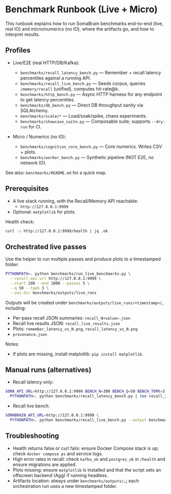 # Benchmark Runbook (Live + Micro)

This runbook explains how to run SomaBrain benchmarks end-to-end (live, real IO) and micro/numerics (no IO), where the artifacts go, and how to interpret results.

## Profiles

- Live/E2E (real HTTP/DB/Kafka):
  - `benchmarks/recall_latency_bench.py` — Remember + recall latency percentiles against a running API.
  - `benchmarks/recall_live_bench.py` — Seeds corpus, queries `/memory/recall` (unified), computes hit-rate@k.
  - `benchmarks/http_bench.py` — Async HTTP harness for any endpoint to get latency percentiles.
  - `benchmarks/db_bench.py` — Direct DB throughput sanity via SQLAlchemy.
  - `benchmarks/scale/*` — Load/soak/spike, chaos experiments.
  - `benchmarks/showcase_suite.py` — Composable suite; supports `--dry-run` for CI.

- Micro / Numerics (no IO):
  - `benchmarks/cognition_core_bench.py` — Core numerics. Writes CSV + plots.
  - `benchmarks/worker_bench.py` — Synthetic pipeline (NOT E2E, no network IO).

See also: `benchmarks/README.md` for a quick map.

## Prerequisites

- A live stack running, with the Recall/Memory API reachable:
  - `http://127.0.0.1:9999`
- Optional: `matplotlib` for plots.

Health check:

```sh
curl -s http://127.0.0.1:9999/health | jq .ok
```

## Orchestrated live passes

Use the helper to run multiple passes and produce plots to a timestamped folder:

```sh
PYTHONPATH=. python benchmarks/run_live_benchmarks.py \
  --recall-api-url http://127.0.0.1:9999 \
  --start 100 --end 1000 --passes 5 \
  --q 50 --topk 3 \
  --out-dir benchmarks/outputs/live_runs
```

Outputs will be created under `benchmarks/outputs/live_runs/<timestamp>/`, including:
- Per-pass recall JSON summaries: `recall_N<value>.json`
- Recall live results JSON: `recall_live_results.json`
- Plots: `remember_latency_vs_N.png`, `recall_latency_vs_N.png`
- `provenance.json`

Notes:
- If plots are missing, install matplotlib: `pip install matplotlib`.

## Manual runs (alternatives)

- Recall latency only:
```sh
SOMA_API_URL=http://127.0.0.1:9999 BENCH_N=300 BENCH_Q=50 BENCH_TOPK=3 \
  PYTHONPATH=. python benchmarks/recall_latency_bench.py | tee recall_300.json
```

- Recall live bench:
```sh
SOMABRAIN_API_URL=http://127.0.0.1:9999 \
  PYTHONPATH=. python benchmarks/recall_live_bench.py --output benchmarks/outputs/recall_live_results.json
```

## Troubleshooting

- Health returns false or curl fails: ensure Docker Compose stack is up; check `docker compose ps` and service logs.
- High error rates in recall: check `kafka_ok` and `postgres_ok` in `/health` and ensure migrations are applied.
- Plots missing: ensure `matplotlib` is installed and that the script sets an offscreen backend (Agg) if running headless.
- Artifacts location: always under `benchmarks/outputs/…`; each orchestration run uses a new timestamped folder.
